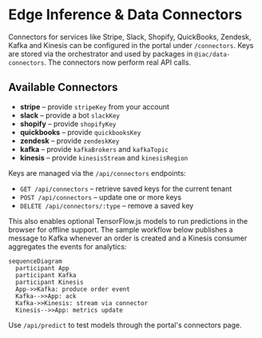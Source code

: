 # Edge Inference & Data Connectors

Connectors for services like Stripe, Slack, Shopify, QuickBooks, Zendesk, Kafka and Kinesis can be configured in the portal under `/connectors`. Keys are stored via the orchestrator and used by packages in `@iac/data-connectors`. The connectors now perform real API calls.

## Available Connectors

- **stripe** – provide `stripeKey` from your account
- **slack** – provide a bot `slackKey`
- **shopify** – provide `shopifyKey`
- **quickbooks** – provide `quickbooksKey`
- **zendesk** – provide `zendeskKey`
- **kafka** – provide `kafkaBrokers` and `kafkaTopic`
- **kinesis** – provide `kinesisStream` and `kinesisRegion`

Keys are managed via the `/api/connectors` endpoints:

- `GET /api/connectors` – retrieve saved keys for the current tenant
- `POST /api/connectors` – update one or more keys
- `DELETE /api/connectors/:type` – remove a saved key

This also enables optional TensorFlow.js models to run predictions in the browser for offline support.
The sample workflow below publishes a message to Kafka whenever an order is created and a Kinesis consumer aggregates the events for analytics:

```mermaid
sequenceDiagram
  participant App
  participant Kafka
  participant Kinesis
  App->>Kafka: produce order event
  Kafka-->>App: ack
  Kafka->>Kinesis: stream via connector
  Kinesis-->>App: metrics update
```

Use `/api/predict` to test models through the portal's connectors page.
